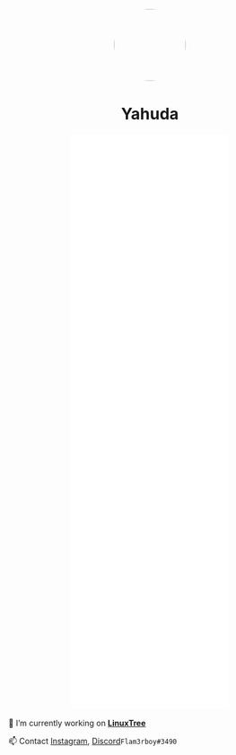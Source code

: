 <p align="center">    
    <img style="border-radius: 100px" width="128" height="128" src="https://avatars.githubusercontent.com/u/33934339?v=4">
</p>
<h1 align="center">Yahuda</h1>

<p align="center">    
    <img src="https://github.com/yahudaXD/yahudaXD/blob/master/github-metrics.svg">
</p>

🔭 I’m currently working on **[LinuxTree](https://github.com/Linux-Tree)**

📫 Contact [Instagram](https://twitter.com/yahudaXD), [Discord](https://discord.com/users/679423438623866911)`Flam3rboy#3490`
